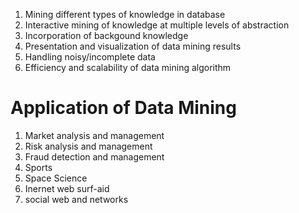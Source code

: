 1. Mining different types of knowledge in database
2. Interactive mining of knowledge at multiple levels of abstraction
3. Incorporation of backgound knowledge
4. Presentation and visualization of data mining results
5. Handling noisy/incomplete data
6. Efficiency and scalability of data mining algorithm

# Application of Data Mining
1. Market analysis  and management
2. Risk analysis and management
3. Fraud detection and management
4. Sports
5. Space Science
6. Inernet web surf-aid
7. social web and networks